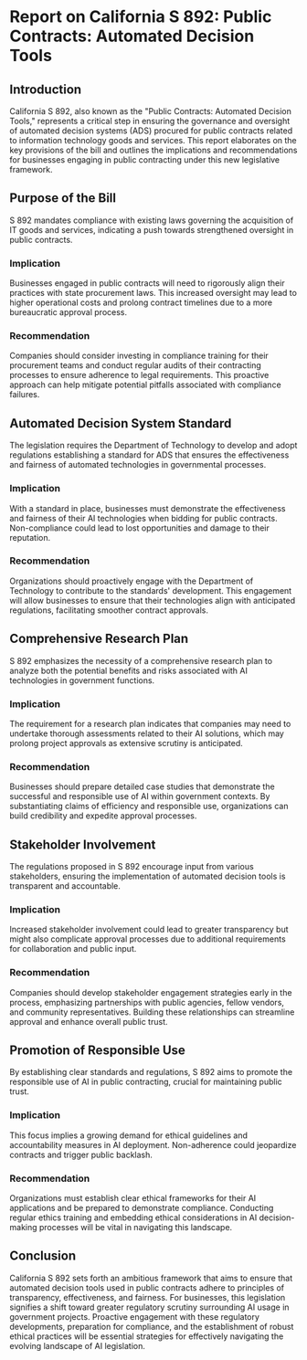 # Report on California S 892: Public Contracts: Automated Decision Tools

## Introduction
California S 892, also known as the "Public Contracts: Automated Decision Tools," represents a critical step in ensuring the governance and oversight of automated decision systems (ADS) procured for public contracts related to information technology goods and services. This report elaborates on the key provisions of the bill and outlines the implications and recommendations for businesses engaging in public contracting under this new legislative framework.

## Purpose of the Bill
S 892 mandates compliance with existing laws governing the acquisition of IT goods and services, indicating a push towards strengthened oversight in public contracts.

### Implication
Businesses engaged in public contracts will need to rigorously align their practices with state procurement laws. This increased oversight may lead to higher operational costs and prolong contract timelines due to a more bureaucratic approval process.

### Recommendation
Companies should consider investing in compliance training for their procurement teams and conduct regular audits of their contracting processes to ensure adherence to legal requirements. This proactive approach can help mitigate potential pitfalls associated with compliance failures.

## Automated Decision System Standard
The legislation requires the Department of Technology to develop and adopt regulations establishing a standard for ADS that ensures the effectiveness and fairness of automated technologies in governmental processes.

### Implication
With a standard in place, businesses must demonstrate the effectiveness and fairness of their AI technologies when bidding for public contracts. Non-compliance could lead to lost opportunities and damage to their reputation.

### Recommendation
Organizations should proactively engage with the Department of Technology to contribute to the standards' development. This engagement will allow businesses to ensure that their technologies align with anticipated regulations, facilitating smoother contract approvals.

## Comprehensive Research Plan
S 892 emphasizes the necessity of a comprehensive research plan to analyze both the potential benefits and risks associated with AI technologies in government functions.

### Implication
The requirement for a research plan indicates that companies may need to undertake thorough assessments related to their AI solutions, which may prolong project approvals as extensive scrutiny is anticipated.

### Recommendation
Businesses should prepare detailed case studies that demonstrate the successful and responsible use of AI within government contexts. By substantiating claims of efficiency and responsible use, organizations can build credibility and expedite approval processes.

## Stakeholder Involvement
The regulations proposed in S 892 encourage input from various stakeholders, ensuring the implementation of automated decision tools is transparent and accountable.

### Implication
Increased stakeholder involvement could lead to greater transparency but might also complicate approval processes due to additional requirements for collaboration and public input.

### Recommendation
Companies should develop stakeholder engagement strategies early in the process, emphasizing partnerships with public agencies, fellow vendors, and community representatives. Building these relationships can streamline approval and enhance overall public trust.

## Promotion of Responsible Use
By establishing clear standards and regulations, S 892 aims to promote the responsible use of AI in public contracting, crucial for maintaining public trust.

### Implication
This focus implies a growing demand for ethical guidelines and accountability measures in AI deployment. Non-adherence could jeopardize contracts and trigger public backlash.

### Recommendation
Organizations must establish clear ethical frameworks for their AI applications and be prepared to demonstrate compliance. Conducting regular ethics training and embedding ethical considerations in AI decision-making processes will be vital in navigating this landscape.

## Conclusion
California S 892 sets forth an ambitious framework that aims to ensure that automated decision tools used in public contracts adhere to principles of transparency, effectiveness, and fairness. For businesses, this legislation signifies a shift toward greater regulatory scrutiny surrounding AI usage in government projects. Proactive engagement with these regulatory developments, preparation for compliance, and the establishment of robust ethical practices will be essential strategies for effectively navigating the evolving landscape of AI legislation.